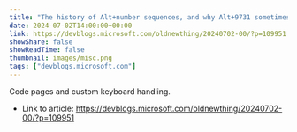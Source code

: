 ```yaml
---
title: "The history of Alt+number sequences, and why Alt+9731 sometimes gives you a heart and sometimes a snowman"
date: 2024-07-02T14:00:00+00:00
link: https://devblogs.microsoft.com/oldnewthing/20240702-00/?p=109951
showShare: false
showReadTime: false
thumbnail: images/misc.png
tags: ["devblogs.microsoft.com"]
---
```

Code pages and custom keyboard handling.

- Link to article: https://devblogs.microsoft.com/oldnewthing/20240702-00/?p=109951